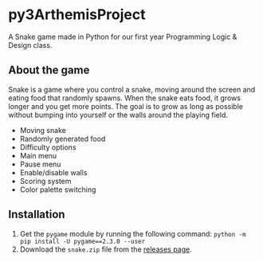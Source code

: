 # py3ArthemisProject
A Snake game made in Python for our first year Programming Logic &amp; Design class.

## About the game
Snake is a game where you control a snake, moving around the screen and eating food that randomly spawns. When the snake eats food, it grows longer and you get more points. The goal is to grow as long as possible without bumping into yourself or the walls around the playing field.
- Moving snake
- Randomly generated food
- Difficulty options
- Main menu
- Pause menu
- Enable/disable walls
- Scoring system
- Color palette switching

## Installation
1. Get the `pygame` module by running the following command: `python -m pip install -U pygame==2.3.0 --user`
2. Download the `snake.zip` file from the [releases page](https://github.com/jayycrl/py3ArthemisProject/releases).
